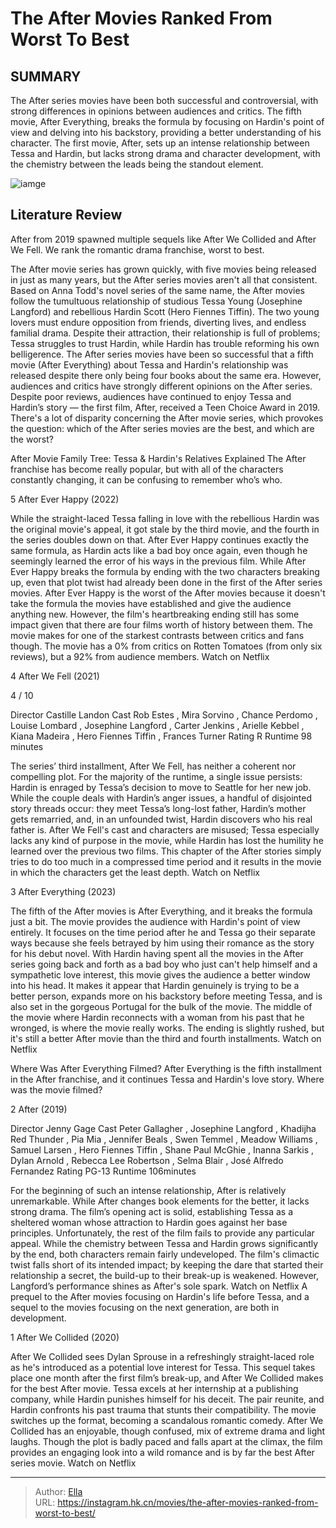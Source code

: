 # The After Movies Ranked From Worst To Best


## SUMMARY 


 The After series movies have been both successful and controversial, with strong differences in opinions between audiences and critics. 
 The fifth movie, After Everything, breaks the formula by focusing on Hardin&#39;s point of view and delving into his backstory, providing a better understanding of his character. 
 The first movie, After, sets up an intense relationship between Tessa and Hardin, but lacks strong drama and character development, with the chemistry between the leads being the standout element. 

![iamge](https://static1.srcdn.com/wordpress/wp-content/uploads/2021/11/After-we-fell-after-we-collided-after.jpg)

## Literature Review

After from 2019 spawned multiple sequels like After We Collided and After We Fell. We rank the romantic drama franchise, worst to best.




The After movie series has grown quickly, with five movies being released in just as many years, but the After series movies aren&#39;t all that consistent. Based on Anna Todd&#39;s novel series of the same name, the After movies follow the tumultuous relationship of studious Tessa Young (Josephine Langford) and rebellious Hardin Scott (Hero Fiennes Tiffin). The two young lovers must endure opposition from friends, diverting lives, and endless familial drama. Despite their attraction, their relationship is full of problems; Tessa struggles to trust Hardin, while Hardin has trouble reforming his own belligerence.
The After series movies have been so successful that a fifth movie (After Everything) about Tessa and Hardin&#39;s relationship was released despite there only being four books about the same era. However, audiences and critics have strongly different opinions on the After series. Despite poor reviews, audiences have continued to enjoy Tessa and Hardin’s story — the first film, After, received a Teen Choice Award in 2019. There&#39;s a lot of disparity concerning the After movie series, which provokes the question: which of the After series movies are the best, and which are the worst?
            
 
 After Movie Family Tree: Tessa &amp; Hardin&#39;s Relatives Explained 
The After franchise has become really popular, but with all of the characters constantly changing, it can be confusing to remember who’s who. 












 








 5  After Ever Happy (2022) 
        

While the straight-laced Tessa falling in love with the rebellious Hardin was the original movie&#39;s appeal, it got stale by the third movie, and the fourth in the series doubles down on that. After Ever Happy continues exactly the same formula, as Hardin acts like a bad boy once again, even though he seemingly learned the error of his ways in the previous film. While After Ever Happy breaks the formula by ending with the two characters breaking up, even that plot twist had already been done in the first of the After series movies. After Ever Happy is the worst of the After movies because it doesn&#39;t take the formula the movies have established and give the audience anything new. However, the film&#39;s heartbreaking ending still has some impact given that there are four films worth of history between them. The movie makes for one of the starkest contrasts between critics and fans though. The movie has a 0% from critics on Rotten Tomatoes (from only six reviews), but a 92% from audience members.
Watch on Netflix





 4  After We Fell (2021) 


 







   
4 
/ 10 




  Director    Castille Landon     Cast    Rob Estes , Mira Sorvino , Chance Perdomo , Louise Lombard , Josephine Langford , Carter Jenkins , Arielle Kebbel , Kiana Madeira , Hero Fiennes Tiffin , Frances Turner     Rating    R     Runtime    98 minutes    


The series’ third installment, After We Fell, has neither a coherent nor compelling plot. For the majority of the runtime, a single issue persists: Hardin is enraged by Tessa’s decision to move to Seattle for her new job. While the couple deals with Hardin’s anger issues, a handful of disjointed story threads occur: they meet Tessa’s long-lost father, Hardin’s mother gets remarried, and, in an unfounded twist, Hardin discovers who his real father is. After We Fell&#39;s cast and characters are misused; Tessa especially lacks any kind of purpose in the movie, while Hardin has lost the humility he learned over the previous two films. This chapter of the After stories simply tries to do too much in a compressed time period and it results in the movie in which the characters get the least depth.
Watch on Netflix





 3  After Everything (2023) 


 







The fifth of the After movies is After Everything, and it breaks the formula just a bit. The movie provides the audience with Hardin&#39;s point of view entirely. It focuses on the time period after he and Tessa go their separate ways because she feels betrayed by him using their romance as the story for his debut novel. With Hardin having spent all the movies in the After series going back and forth as a bad boy who just can&#39;t help himself and a sympathetic love interest, this movie gives the audience a better window into his head. It makes it appear that Hardin genuinely is trying to be a better person, expands more on his backstory before meeting Tessa, and is also set in the gorgeous Portugal for the bulk of the movie. The middle of the movie where Hardin reconnects with a woman from his past that he wronged, is where the movie really works. The ending is slightly rushed, but it&#39;s still a better After movie than the third and fourth installments.
Watch on Netflix
            
 
 Where Was After Everything Filmed? 
After Everything is the fifth installment in the After franchise, and it continues Tessa and Hardin&#39;s love story. Where was the movie filmed?








 2  After (2019) 
        

   


  Director    Jenny Gage     Cast    Peter Gallagher , Josephine Langford , Khadijha Red Thunder , Pia Mia , Jennifer Beals , Swen Temmel , Meadow Williams , Samuel Larsen , Hero Fiennes Tiffin , Shane Paul McGhie , Inanna Sarkis , Dylan Arnold , Rebecca Lee Robertson , Selma Blair , José Alfredo Fernandez     Rating    PG-13     Runtime    106minutes    


For the beginning of such an intense relationship, After is relatively unremarkable. While After changes book elements for the better, it lacks strong drama. The film’s opening act is solid, establishing Tessa as a sheltered woman whose attraction to Hardin goes against her base principles. Unfortunately, the rest of the film fails to provide any particular appeal. While the chemistry between Tessa and Hardin grows significantly by the end, both characters remain fairly undeveloped. The film&#39;s climactic twist falls short of its intended impact; by keeping the dare that started their relationship a secret, the build-up to their break-up is weakened. However, Langford’s performance shines as After&#39;s sole spark.
Watch on Netflix
A prequel to the After movies focusing on Hardin&#39;s life before Tessa, and a sequel to the movies focusing on the next generation, are both in development. 






 1  After We Collided (2020) 
        

After We Collided sees Dylan Sprouse in a refreshingly straight-laced role as he&#39;s introduced as a potential love interest for Tessa. This sequel takes place one month after the first film’s break-up, and After We Collided makes for the best After movie. Tessa excels at her internship at a publishing company, while Hardin punishes himself for his deceit. The pair reunite, and Hardin confronts his past trauma that stunts their compatibility. The movie switches up the format, becoming a scandalous romantic comedy. After We Collided has an enjoyable, though confused, mix of extreme drama and light laughs. Though the plot is badly paced and falls apart at the climax, the film provides an engaging look into a wild romance and is by far the best After series movie.
Watch on Netflix

---

> Author: [Ella](https://instagram.hk.cn/)  
> URL: https://instagram.hk.cn/movies/the-after-movies-ranked-from-worst-to-best/  

